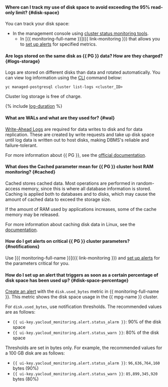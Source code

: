 #### Where can I track my use of disk space to avoid exceeding the 95% read-only limit? {#disk-space}

You can track your disk space:
* In the management console using [cluster status monitoring tools](../../managed-postgresql/operations/monitoring.md#monitoring-cluster).
   * In [{{ monitoring-full-name }}]({{ link-monitoring }}) that allows you to [set up alerts](../../managed-postgresql/operations/monitoring.md#monitoring-integration) for specified metrics.

#### Are logs stored on the same disk as {{ PG }} data? How are they charged? {#logs-storage}

Logs are stored on different disks than data and rotated automatically. You can view log information using the [CLI](../../cli/) command below:

```
yc managed-postgresql cluster list-logs <cluster_ID>
```

Cluster log storage is free of charge.

{% include [log-duration](../../_includes/mdb/log-duration-qa.md) %}

#### What are WALs and what are they used for? {#wal}

[Write-Ahead Logs](https://postgrespro.com/docs/postgresql/12/wal-intro) are required for data writes to disk and for data replication. These are created by write requests and take up disk space until log data is written out to host disks, making DBMS's reliable and failure-tolerant.

For more information about {{ PG }}, see the [official documentation](https://postgrespro.com/docs/postgresql/12).

#### What does the Cached parameter mean for {{ PG }} cluster host RAM monitoring? {#cached}

Cached stores cached data. Most operations are performed in random-access memory, since this is where all database information is stored. Caching is applied both to databases and to disks, which may cause the amount of cached data to exceed the storage size.

If the amount of RAM used by applications increases, some of the cache memory may be released.

For more information about caching disk data in Linux, see the [documentation](https://www.linuxatemyram.com/).


#### How do I get alerts on critical {{ PG }} cluster parameters? {#notifications}

Use [{{ monitoring-full-name }}]({{ link-monitoring }}) and [set up alerts](../../managed-postgresql/operations/monitoring.md#monitoring-integration) for the parameters critical for you.


#### How do I set up an alert that triggers as soon as a certain percentage of disk space has been used up? {#disk-space-percentage}

[Create an alert](../../managed-postgresql/operations/monitoring.md#monitoring-integration) with the `disk.used_bytes` metric in {{ monitoring-full-name }}. This metric shows the disk space usage in the {{ mpg-name }} cluster.

For `disk.used_bytes`, use notification thresholds. The recommended values are as follows:

* `{{ ui-key.yacloud_monitoring.alert.status_alarm }}`: 90% of the disk space
* `{{ ui-key.yacloud_monitoring.alert.status_warn }}`: 80% of the disk space

Thresholds are set in bytes only. For example, the recommended values for a 100 GB disk are as follows:

* `{{ ui-key.yacloud_monitoring.alert.status_alarm }}`: `96,636,764,160` bytes (90%)
* `{{ ui-key.yacloud_monitoring.alert.status_warn }}`: `85,899,345,920` bytes (80%)
